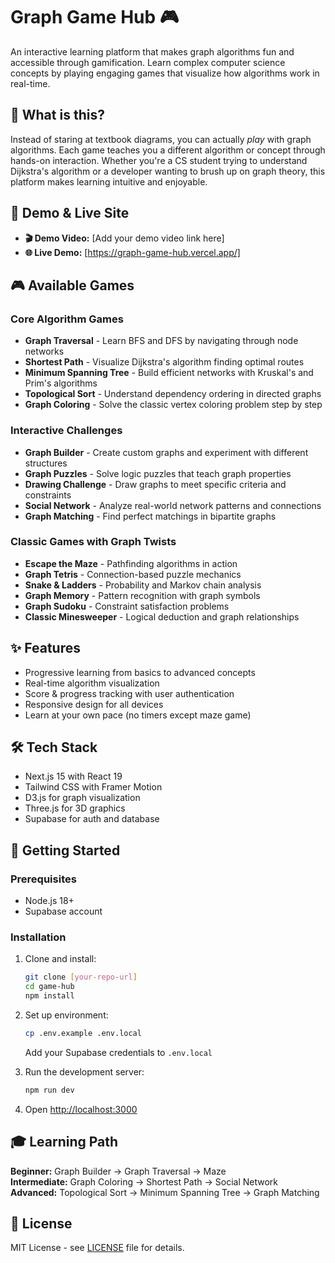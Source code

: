 # Graph Game Hub 🎮

An interactive learning platform that makes graph algorithms fun and accessible through gamification. Learn complex computer science concepts by playing engaging games that visualize how algorithms work in real-time.

## 🎯 What is this?

Instead of staring at textbook diagrams, you can actually *play* with graph algorithms. Each game teaches you a different algorithm or concept through hands-on interaction. Whether you're a CS student trying to understand Dijkstra's algorithm or a developer wanting to brush up on graph theory, this platform makes learning intuitive and enjoyable.

## 🎥 Demo & Live Site

- **🎬 Demo Video:** [Add your demo video link here]
- **🌐 Live Demo:** [https://graph-game-hub.vercel.app/]

## 🎮 Available Games

### Core Algorithm Games
- **Graph Traversal** - Learn BFS and DFS by navigating through node networks
- **Shortest Path** - Visualize Dijkstra's algorithm finding optimal routes
- **Minimum Spanning Tree** - Build efficient networks with Kruskal's and Prim's algorithms
- **Topological Sort** - Understand dependency ordering in directed graphs
- **Graph Coloring** - Solve the classic vertex coloring problem step by step

### Interactive Challenges
- **Graph Builder** - Create custom graphs and experiment with different structures
- **Graph Puzzles** - Solve logic puzzles that teach graph properties
- **Drawing Challenge** - Draw graphs to meet specific criteria and constraints
- **Social Network** - Analyze real-world network patterns and connections
- **Graph Matching** - Find perfect matchings in bipartite graphs

### Classic Games with Graph Twists
- **Escape the Maze** - Pathfinding algorithms in action
- **Graph Tetris** - Connection-based puzzle mechanics
- **Snake & Ladders** - Probability and Markov chain analysis
- **Graph Memory** - Pattern recognition with graph symbols
- **Graph Sudoku** - Constraint satisfaction problems
- **Classic Minesweeper** - Logical deduction and graph relationships

## ✨ Features

- Progressive learning from basics to advanced concepts
- Real-time algorithm visualization
- Score & progress tracking with user authentication
- Responsive design for all devices
- Learn at your own pace (no timers except maze game)

## 🛠 Tech Stack

- Next.js 15 with React 19
- Tailwind CSS with Framer Motion
- D3.js for graph visualization
- Three.js for 3D graphics
- Supabase for auth and database

## 🚀 Getting Started

### Prerequisites
- Node.js 18+
- Supabase account

### Installation

1. Clone and install:
   ```bash
   git clone [your-repo-url]
   cd game-hub
   npm install
   ```

2. Set up environment:
   ```bash
   cp .env.example .env.local
   ```
   Add your Supabase credentials to `.env.local`

3. Run the development server:
   ```bash
   npm run dev
   ```

4. Open [http://localhost:3000](http://localhost:3000)

## 🎓 Learning Path

**Beginner:** Graph Builder → Graph Traversal → Maze  
**Intermediate:** Graph Coloring → Shortest Path → Social Network  
**Advanced:** Topological Sort → Minimum Spanning Tree → Graph Matching

## 📝 License

MIT License - see [LICENSE](LICENSE) file for details.
